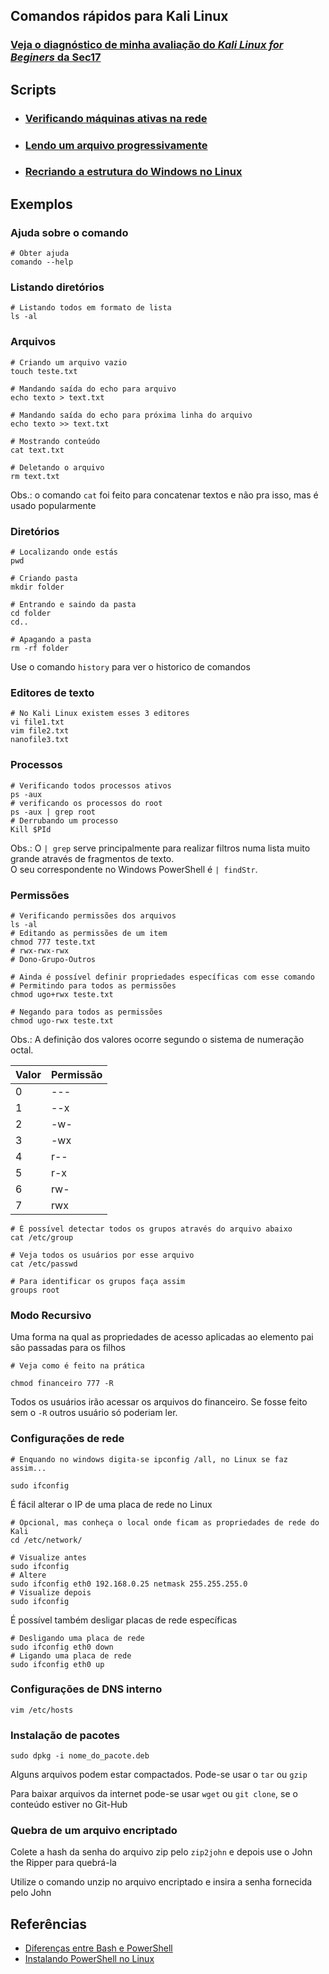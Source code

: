 ## Comandos rápidos para Kali Linux

### [Veja o diagnóstico de minha avaliação do _Kali Linux for Beginers_ da Sec17](https://github.com/ThiagoSousa81/Kali-Linux/blob/main/avaliacao.md)

## Scripts

- ### [Verificando máquinas ativas na rede](https://github.com/ThiagoSousa81/Kali-Linux/blob/main/script.sh)

- ### [Lendo um arquivo progressivamente](https://github.com/ThiagoSousa81/Kali-Linux/blob/main/writeOutput.sh)

- ### [Recriando a estrutura do Windows no Linux](https://github.com/ThiagoSousa81/Kali-Linux/blob/main/windows.iso.sh)

## Exemplos

### Ajuda sobre o comando
    # Obter ajuda
    comando --help

### Listando diretórios
    
    # Listando todos em formato de lista
    ls -al

### Arquivos

    # Criando um arquivo vazio
    touch teste.txt

    # Mandando saída do echo para arquivo
    echo texto > text.txt

    # Mandando saída do echo para próxima linha do arquivo
    echo texto >> text.txt

    # Mostrando conteúdo
    cat text.txt

    # Deletando o arquivo
    rm text.txt

Obs.: o comando ```cat``` foi feito para concatenar textos e não pra isso, mas é usado popularmente

### Diretórios

    # Localizando onde estás
    pwd

    # Criando pasta
    mkdir folder

    # Entrando e saindo da pasta
    cd folder
    cd..

    # Apagando a pasta
    rm -rf folder

Use o comando ```history``` para ver o historico de comandos

### Editores de texto

    # No Kali Linux existem esses 3 editores
    vi file1.txt
    vim file2.txt
    nanofile3.txt

### Processos

    # Verificando todos processos ativos
    ps -aux
    # verificando os processos do root
    ps -aux | grep root
    # Derrubando um processo
    Kill $PId

Obs.: O ```| grep``` serve principalmente para realizar filtros numa lista muito grande através de fragmentos de texto. <br>O seu correspondente no Windows PowerShell é ```| findStr```.

### Permissões

    # Verificando permissões dos arquivos
    ls -al
    # Editando as permissões de um item
    chmod 777 teste.txt
    # rwx-rwx-rwx
    # Dono-Grupo-Outros

    # Ainda é possível definir propriedades específicas com esse comando
    # Permitindo para todos as permissões
    chmod ugo+rwx teste.txt

    # Negando para todos as permissões
    chmod ugo-rwx teste.txt


Obs.: A definição dos valores ocorre segundo o sistema de numeração octal.

| Valor | Permissão |
| --- | --- |
| 0 | --- |
| 1 | --x |
| 2 | -w- |
| 3 | -wx |
| 4 | r-- |
| 5 | r-x |
| 6 | rw- |
| 7 | rwx |

    # É possível detectar todos os grupos através do arquivo abaixo
    cat /etc/group
    
    # Veja todos os usuários por esse arquivo
    cat /etc/passwd

    # Para identificar os grupos faça assim
    groups root

### Modo Recursivo
Uma forma na qual as propriedades de acesso aplicadas ao elemento pai são passadas para os filhos

    # Veja como é feito na prática

    chmod financeiro 777 -R

Todos os usuários irão acessar os arquivos do financeiro. Se fosse feito sem o ```-R``` outros usuário só poderiam ler.


### Configurações de rede

    # Enquando no windows digita-se ipconfig /all, no Linux se faz assim...

    sudo ifconfig

É fácil alterar o IP de uma placa de rede no Linux

    # Opcional, mas conheça o local onde ficam as propriedades de rede do Kali
    cd /etc/network/

    # Visualize antes
    sudo ifconfig
    # Altere
    sudo ifconfig eth0 192.168.0.25 netmask 255.255.255.0
    # Visualize depois
    sudo ifconfig

É possível também desligar placas de rede específicas

    # Desligando uma placa de rede
    sudo ifconfig eth0 down
    # Ligando uma placa de rede
    sudo ifconfig eth0 up


### Configurações de DNS interno

    vim /etc/hosts

### Instalação de pacotes

    sudo dpkg -i nome_do_pacote.deb

Alguns arquivos podem estar compactados. Pode-se usar o ```tar``` ou ```gzip```

Para baixar arquivos da internet pode-se usar ```wget``` ou ```git clone```, se o conteúdo estiver no Git-Hub

### Quebra de um arquivo encriptado

Colete a hash da senha do arquivo zip pelo ```zip2john``` e depois use o John the Ripper para quebrá-la

Utilize o comando unzip no arquivo encriptado e insira a senha fornecida pelo John


## Referências

- [Diferenças entre Bash e PowerShell](https://linuxuniverse.com.br/linux/bashps)
- [Instalando PowerShell no Linux](https://matteoguadrini.github.io/posts/linux-and-powershell/)




